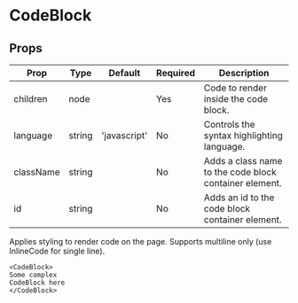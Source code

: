 CodeBlock
=========


Props
-----

Prop                  | Type     | Default                   | Required | Description
--------------------- | -------- | ------------------------- | -------- | -----------
children|node||Yes|Code to render inside the code block.
language|string|'javascript'|No|Controls the syntax highlighting language.
className|string||No|Adds a class name to the code block container element.
id|string||No|Adds an id to the code block container element.

Applies styling to render code on the page. Supports multiline only (use InlineCode for single line).

```
<CodeBlock>
Some complex
CodeBlock here
</CodeBlock>
```
